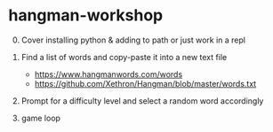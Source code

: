 # hangman-workshop

0. Cover installing python & adding to path or just work in a repl 

1. Find a list of words and copy-paste it into a new text file
    - https://www.hangmanwords.com/words
    - https://github.com/Xethron/Hangman/blob/master/words.txt

2. Prompt for a difficulty level and select a random word accordingly

3. game loop